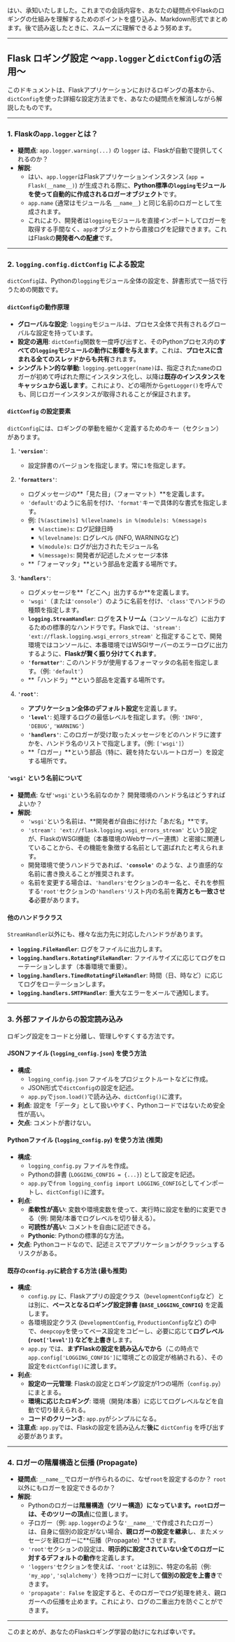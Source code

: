 はい、承知いたしました。これまでの会話内容を、あなたの疑問点やFlaskのロギングの仕組みを理解するためのポイントを盛り込み、Markdown形式でまとめます。後で読み返したときに、スムーズに理解できるよう努めます。

---

## Flask ロギング設定 〜`app.logger`と`dictConfig`の活用〜

このドキュメントは、Flaskアプリケーションにおけるロギングの基本から、`dictConfig`を使った詳細な設定方法までを、あなたの疑問点を解消しながら解説したものです。

---

### 1. Flaskの`app.logger`とは？

*   **疑問点**: `app.logger.warning(...)` の `logger` は、Flaskが自動で提供してくれるのか？
*   **解説**:
    *   はい、`app.logger`はFlaskアプリケーションインスタンス (`app = Flask(__name__)`) が生成される際に、**Python標準の`logging`モジュールを使って自動的に作成されるロガーオブジェクト**です。
    *   `app.name` (通常はモジュール名 `__name__`) と同じ名前のロガーとして生成されます。
    *   これにより、開発者は`logging`モジュールを直接インポートしてロガーを取得する手間なく、`app`オブジェクトから直接ログを記録できます。これはFlaskの**開発者への配慮**です。

---

### 2. `logging.config.dictConfig` による設定

`dictConfig`は、Pythonの`logging`モジュール全体の設定を、辞書形式で一括で行うための関数です。

#### `dictConfig`の動作原理

*   **グローバルな設定**: `logging`モジュールは、プロセス全体で共有されるグローバルな設定を持っています。
*   **設定の適用**: `dictConfig`関数を一度呼び出すと、そのPythonプロセス内の**すべての`logging`モジュールの動作に影響を与えます**。これは、**プロセスに含まれる全てのスレッドからも共有**されます。
*   **シングルトン的な挙動**: `logging.getLogger(name)`は、指定された`name`のロガーが初めて呼ばれた際にインスタンス化し、以降は**既存のインスタンスをキャッシュから返します**。これにより、どの場所から`getLogger()`を呼んでも、同じロガーインスタンスが取得されることが保証されます。

#### `dictConfig` の設定要素

`dictConfig`には、ロギングの挙動を細かく定義するためのキー（セクション）があります。

1.  **`'version'`**:
    *   設定辞書のバージョンを指定します。常に`1`を指定します。

2.  **`'formatters'`**:
    *   ログメッセージの**「見た目」（フォーマット）**を定義します。
    *   `'default'`のように名前を付け、`'format'`キーで具体的な書式を指定します。
    *   例: `[%(asctime)s] %(levelname)s in %(module)s: %(message)s`
        *   `%(asctime)s`: ログ記録日時
        *   `%(levelname)s`: ログレベル (INFO, WARNINGなど)
        *   `%(module)s`: ログが出力されたモジュール名
        *   `%(message)s`: 開発者が記述したメッセージ本体
    *   **「フォーマッタ」**という部品を定義する場所です。

3.  **`'handlers'`**:
    *   ログメッセージを**「どこへ」出力するか**を定義します。
    *   `'wsgi'`（または`'console'`）のように名前を付け、`'class'`でハンドラの種類を指定します。
    *   **`logging.StreamHandler`**: ログを**ストリーム**（コンソールなど）に出力するための標準的なハンドラです。Flaskでは、`'stream': 'ext://flask.logging.wsgi_errors_stream'` と指定することで、開発環境ではコンソールに、本番環境ではWSGIサーバーのエラーログに出力するように、**Flaskが賢く振り分けてくれます**。
    *   **`'formatter'`**: このハンドラが使用するフォーマッタの名前を指定します。（例: `'default'`）
    *   **「ハンドラ」**という部品を定義する場所です。

4.  **`'root'`**:
    *   **アプリケーション全体のデフォルト設定**を定義します。
    *   **`'level'`**: 処理するログの最低レベルを指定します。（例: `'INFO'`, `'DEBUG'`, `'WARNING'`）
    *   **`'handlers'`**: このロガーが受け取ったメッセージをどのハンドラに渡すかを、ハンドラ名のリストで指定します。（例: `['wsgi']`）
    *   **「ロガー」**という部品（特に、親を持たないルートロガー）を設定する場所です。

#### `'wsgi'` という名前について

*   **疑問点**: なぜ`'wsgi'`という名前なのか？ 開発環境のハンドラ名はどうすればよいか？
*   **解説**:
    *   `'wsgi'`という名前は、**開発者が自由に付けた「あだ名」**です。
    *   `'stream': 'ext://flask.logging.wsgi_errors_stream'` という設定が、FlaskのWSGI機能（本番環境のWebサーバー連携）と密接に関連していることから、その機能を象徴する名前として選ばれたと考えられます。
    *   開発環境で使うハンドラであれば、**`'console'`** のような、より直感的な名前に書き換えることが推奨されます。
    *   名前を変更する場合は、`'handlers'`セクションのキー名と、それを参照する`'root'`セクションの`'handlers'`リスト内の名前を**両方とも一致させる**必要があります。

#### 他のハンドラクラス

`StreamHandler`以外にも、様々な出力先に対応したハンドラがあります。

*   **`logging.FileHandler`**: ログをファイルに出力します。
*   **`logging.handlers.RotatingFileHandler`**: ファイルサイズに応じてログをローテーションします（本番環境で重要）。
*   **`logging.handlers.TimedRotatingFileHandler`**: 時間（日、時など）に応じてログをローテーションします。
*   **`logging.handlers.SMTPHandler`**: 重大なエラーをメールで通知します。

---

### 3. 外部ファイルからの設定読み込み

ロギング設定をコードと分離し、管理しやすくする方法です。

#### JSONファイル (`logging_config.json`) を使う方法

*   **構成**:
    *   `logging_config.json` ファイルをプロジェクトルートなどに作成。
    *   JSON形式で`dictConfig`の設定を記述。
    *   `app.py`で`json.load()`で読み込み、`dictConfig()`に渡す。
*   **利点**: 設定を「データ」として扱いやすく、Pythonコードではないため安全性が高い。
*   **欠点**: コメントが書けない。

#### Pythonファイル (`logging_config.py`) を使う方法 (推奨)

*   **構成**:
    *   `logging_config.py` ファイルを作成。
    *   Pythonの辞書 (`LOGGING_CONFIG = {...}`) として設定を記述。
    *   `app.py`で`from logging_config import LOGGING_CONFIG`としてインポートし、`dictConfig()`に渡す。
*   **利点**:
    *   **柔軟性が高い**: 変数や環境変数を使って、実行時に設定を動的に変更できる（例: 開発/本番でログレベルを切り替える）。
    *   **可読性が高い**: コメントを自由に記述できる。
    *   **Pythonic**: Pythonの標準的な方法。
*   **欠点**: Pythonコードなので、記述ミスでアプリケーションがクラッシュするリスクがある。

#### 既存の`config.py`に統合する方法 (最も推奨)

*   **構成**:
    *   `config.py` に、Flaskアプリの設定クラス（`DevelopmentConfig`など）とは別に、**ベースとなるロギング設定辞書 (`BASE_LOGGING_CONFIG`)** を定義します。
    *   各環境設定クラス (`DevelopmentConfig`, `ProductionConfig`など) の中で、`deepcopy`を使ってベース設定をコピーし、必要に応じて**ログレベル (`root['level']`) などを上書き**します。
    *   `app.py` では、**まずFlaskの設定を読み込んでから**（この時点で`app.config['LOGGING_CONFIG']`に環境ごとの設定が格納される）、その設定を`dictConfig()`に渡します。
*   **利点**:
    *   **設定の一元管理**: Flaskの設定とロギング設定が1つの場所（`config.py`）にまとまる。
    *   **環境に応じたロギング**: 環境（開発/本番）に応じてログレベルなどを自動で切り替えられる。
    *   **コードのクリーンさ**: `app.py`がシンプルになる。
*   **注意点**: `app.py`では、Flaskの設定を読み込んだ**後に** `dictConfig` を呼び出す必要があります。

---

### 4. ロガーの階層構造と伝播 (Propagate)

*   **疑問点**: `__name__`でロガーが作られるのに、なぜ`root`を設定するのか？ `root`以外にもロガーを設定できるのか？
*   **解説**:
    *   Pythonのロガーは**階層構造（ツリー構造）**になっています。`root`ロガーは、そのツリーの**頂点**に位置します。
    *   子ロガー（例: `app.logger`のような`'__name__'`で作成されたロガー）は、自身に個別の設定がない場合、**親ロガーの設定を継承**し、またメッセージを親ロガーに**伝播（Propagate）**させます。
    *   `'root'`セクションの設定は、**明示的に設定されていない全てのロガーに対するデフォルトの動作**を定義します。
    *   `'loggers'`セクションを使えば、`'root'`とは別に、特定の名前（例: `'my_app'`, `'sqlalchemy'`）を持つロガーに対して**個別の設定を上書き**できます。
    *   `'propagate': False` を設定すると、そのロガーでログ処理を終え、親ロガーへの伝播を止めます。これにより、ログの二重出力を防ぐことができます。

---

このまとめが、あなたのFlaskロギング学習の助けになれば幸いです。

